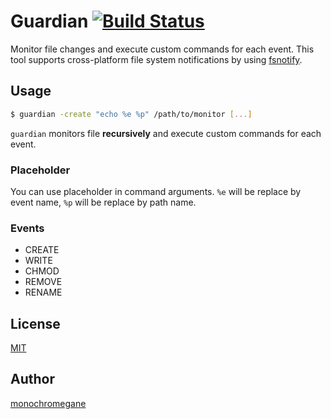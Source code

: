 # Guardian [![Build Status](https://travis-ci.org/monochromegane/guardian.svg?branch=master)](https://travis-ci.org/monochromegane/guardian)

Monitor file changes and execute custom commands for each event.
This tool supports cross-platform file system notifications by using [fsnotify](https://github.com/fsnotify/fsnotify).

## Usage

```sh
$ guardian -create "echo %e %p" /path/to/monitor [...]
```

`guardian` monitors file **recursively** and execute custom commands for each event.

### Placeholder

You can use placeholder in command arguments. `%e` will be replace by event name, `%p` will be replace by path name.

### Events

- CREATE
- WRITE
- CHMOD
- REMOVE
- RENAME

## License

[MIT](https://github.com/monochromegane/guardian/blob/master/LICENSE)

## Author

[monochromegane](https://github.com/monochromegane)
